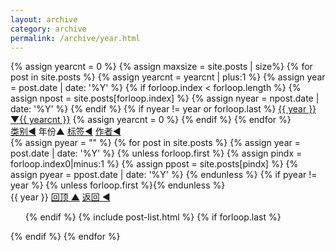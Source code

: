 ```yaml
---
layout: archive
category: archive
permalink: /archive/year.html
---
```


<div class="tiles">
    <div>
    {% assign yearcnt = 0 %}
    {% assign maxsize = site.posts | size%}
    {% for post in site.posts %} 
        {% assign yearcnt = yearcnt | plus:1 %} 
        {% assign year = post.date | date: '%Y' %}
        {% if forloop.index < forloop.length %}
            {% assign npost = site.posts[forloop.index] %}
            {% assign nyear = npost.date | date: '%Y' %}
        {% endif %}
        {% if nyear != year or forloop.last %}
            <a href="#{{ year }}" class="btn-info"> {{ year }}▼{{ yearcnt }}</a>
            {% assign yearcnt = 0 %} 
        {% endif %}
    {% endfor %}
    </div>
    <div>
        <a href="/archive/category.html" class="btn-inverse">类别◄</a>
        <span class="btn">年份▲</span>
        <a href="/archive/tag.html" class="btn-inverse">标签◄</a>
        <a href="/archive/author.html" class="btn-inverse">作者◄</a>
    </div>    
    {% assign pyear = "" %}
    {% for post in site.posts %} 
        {% assign year = post.date | date: '%Y' %}
        {% unless forloop.first %}
            {% assign pindx = forloop.index0|minus:1 %}
            {% assign ppost = site.posts[pindx] %}
            {% assign pyear = ppost.date | date: '%Y' %}
        {% endunless %}
        {% if pyear != year %}
            {% unless forloop.first %}</ol>{% endunless %}
            <div>
                <a name="{{ year }}" class="btn-info">{{ year }}</a>
                <a href="javascript:scroll(0,0)"  class="btn-inverse">回顶 ▲</a>
                <a href="javascript:history.back()"  class="btn-inverse">返回 ◄</a>
            </div>
            <ol class="archive-list" reversed>
        {% endif %}
        {% include post-list.html %}
        {% if forloop.last %}</ol>{% endif %}
    {% endfor %}
</div>

